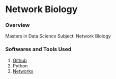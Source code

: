 # Network Biology

### Overview

Masters in Data Science
Subject: Network Biology

### Softwares and Tools Used

1. [Github](https://github.com)
2. Python
3. [Networkx](https://networkx.org/documentation/stable/)
